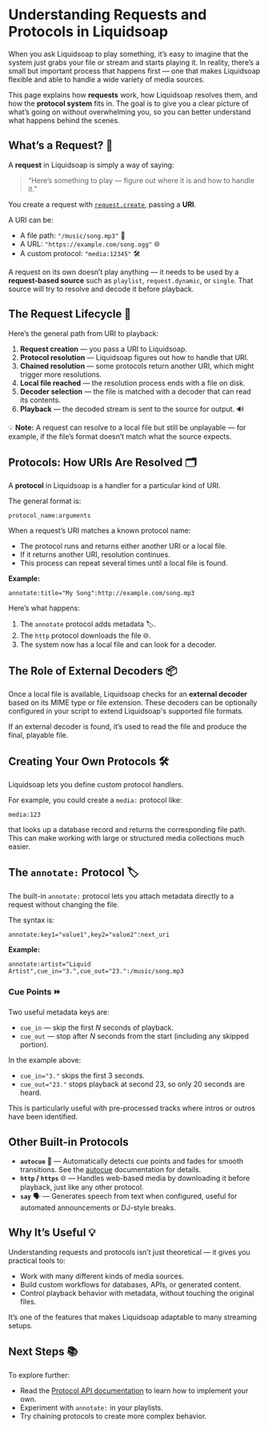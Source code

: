 # Understanding Requests and Protocols in Liquidsoap

When you ask Liquidsoap to play something, it’s easy to imagine that the system just grabs your file or stream and starts playing it. In reality, there’s a small but important process that happens first — one that makes Liquidsoap flexible and able to handle a wide variety of media sources.

This page explains how **requests** work, how Liquidsoap resolves them, and how the **protocol system** fits in. The goal is to give you a clear picture of what’s going on without overwhelming you, so you can better understand what happens behind the scenes.

## What’s a Request? 🎫

A **request** in Liquidsoap is simply a way of saying:

> “Here’s something to play — figure out where it is and how to handle it.”

You create a request with [`request.create`](reference.html#request.create), passing a **URI**.

A URI can be:

- A file path: `"/music/song.mp3"` 📁
- A URL: `"https://example.com/song.ogg"` 🌐
- A custom protocol: `"media:12345"` 🛠

A request on its own doesn’t play anything — it needs to be used by a **request-based source** such as `playlist`, `request.dynamic`, or `single`. That source will try to resolve and decode it before playback.

## The Request Lifecycle 🔄

Here’s the general path from URI to playback:

1. **Request creation** — you pass a URI to Liquidsoap.
2. **Protocol resolution** — Liquidsoap figures out how to handle that URI.
3. **Chained resolution** — some protocols return another URI, which might trigger more resolutions.
4. **Local file reached** — the resolution process ends with a file on disk.
5. **Decoder selection** — the file is matched with a decoder that can read its contents.
6. **Playback** — the decoded stream is sent to the source for output. 🔊

💡 **Note:** A request can resolve to a local file but still be unplayable — for example, if the file’s format doesn’t match what the source expects.

## Protocols: How URIs Are Resolved 🗂

A **protocol** in Liquidsoap is a handler for a particular kind of URI.

The general format is:

```
protocol_name:arguments
```

When a request’s URI matches a known protocol name:

- The protocol runs and returns either another URI or a local file.
- If it returns another URI, resolution continues.
- This process can repeat several times until a local file is found.

**Example:**

```
annotate:title="My Song":http://example.com/song.mp3
```

Here’s what happens:

1. The `annotate` protocol adds metadata 🏷.
2. The `http` protocol downloads the file 🌐.
3. The system now has a local file and can look for a decoder.

## The Role of External Decoders 📦

Once a local file is available, Liquidsoap checks for an **external decoder** based on its MIME type or file extension. These decoders can be optionally configured in your script to extend Liquidsoap's supported file formats.

If an external decoder is found, it’s used to read the file and produce the final, playable file.

## Creating Your Own Protocols 🛠

Liquidsoap lets you define custom protocol handlers.

For example, you could create a `media:` protocol like:

```
media:123
```

that looks up a database record and returns the corresponding file path. This can make working with large or structured media collections much easier.

## The `annotate:` Protocol 🏷

The built-in `annotate:` protocol lets you attach metadata directly to a request without changing the file.

The syntax is:

```
annotate:key1="value1",key2="value2":next_uri
```

**Example:**

```
annotate:artist="Liquid Artist",cue_in="3.",cue_out="23.":/music/song.mp3
```

### Cue Points ⏩

Two useful metadata keys are:

- `cue_in` — skip the first _N_ seconds of playback.
- `cue_out` — stop after _N_ seconds from the start (including any skipped portion).

In the example above:

- `cue_in="3."` skips the first 3 seconds.
- `cue_out="23."` stops playback at second 23, so only 20 seconds are heard.

This is particularly useful with pre-processed tracks where intros or outros have been identified.

## Other Built-in Protocols

- **`autocue`** 🎯 — Automatically detects cue points and fades for smooth transitions. See the [autocue](autocue.html) documentation for details.
- **`http` / `https`** 🌐 — Handles web-based media by downloading it before playback, just like any other protocol.
- **`say`** 🗣 — Generates speech from text when configured, useful for automated announcements or DJ-style breaks.

## Why It’s Useful 💡

Understanding requests and protocols isn’t just theoretical — it gives you practical tools to:

- Work with many different kinds of media sources.
- Build custom workflows for databases, APIs, or generated content.
- Control playback behavior with metadata, without touching the original files.

It’s one of the features that makes Liquidsoap adaptable to many streaming setups.

## Next Steps 📚

To explore further:

- Read the [Protocol API documentation](protocols.html) to learn how to implement your own.
- Experiment with `annotate:` in your playlists.
- Try chaining protocols to create more complex behavior.
